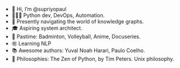 - 👋 Hi, I’m @supriyopaul
- 🧑🏽‍💻 Python dev, DevOps, Automation.
- 🧠 Presently navigating the world of knowledge graphs.
- 🎓 Aspiring system architect.
- 🍿 Pastime: Badminton, Volleyball, Anime, Docuseries.
- ㊗️ Learning NLP
- 📚 Awesome authors: Yuval Noah Harari, Paulo Coelho.
- 🤔 Philosophies: The Zen of Python, by Tim Peters. Unix philosophy.